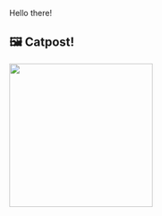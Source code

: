 Hello there!



## 🖼️ Catpost!

<sub>
    <img src="https://cdn2.thecatapi.com/images/dde.gif" height="256">
</sub>

